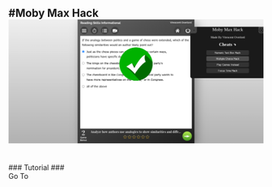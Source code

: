 #Moby Max Hack
<img src="img.png" alt="Img" title="Prev">
<br /> 
------------------------------------------------------------
<br /> 
### Tutorial ###
<br /> 
Go To
